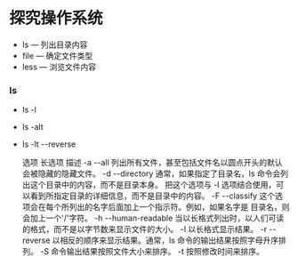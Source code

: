 # 探究操作系统

* ls — 列出目录内容
* file — 确定文件类型
* less — 浏览文件内容

### ls

* ls -l
* ls -alt
* ls -lt --reverse

    选项 	长选项 	描述
    -a 	--all 	列出所有文件，甚至包括文件名以圆点开头的默认会被隐藏的隐藏文件。
    -d 	--directory 	通常，如果指定了目录名，ls 命令会列出这个目录中的内容，而不是目录本身。 把这个选项与 -l 选项结合使用，可以看到所指定目录的详细信息，而不是目录中的内容。
    -F 	--classify 	这个选项会在每个所列出的名字后面加上一个指示符。例如，如果名字是 目录名，则会加上一个'/'字符。
    -h 	--human-readable 	当以长格式列出时，以人们可读的格式，而不是以字节数来显示文件的大小。
    -l 		以长格式显示结果。
    -r 	--reverse 	以相反的顺序来显示结果。通常，ls 命令的输出结果按照字母升序排列。
    -S 		命令输出结果按照文件大小来排序。
    -t 		按照修改时间来排序。
